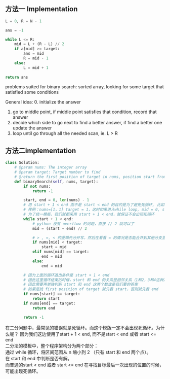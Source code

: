 ## 方法一 Implementation
```Python
L = 0, R = N - 1

ans = -1

while L <= R:
	mid = L + (R - L) // 2
	if a[mid] >= target:
		ans = mid
		R = mid - 1
	else:
		L = mid + 1
		
return ans
```


problems suited for binary search: sorted array, looking for some target that satisfied some conditions

General idea: 
0. initialize the answer 
1. go to middle point, if middle point satisfies that condition, record that answer
2. decide which side to go next to find a better answer, if find a better one update the answer
3. loop until go through all the needed scan, ie. L > R

## 方法二implementation
```Python
class Solution:
    # @param nums: The integer array
    # @param target: Target number to find
    # @return the first position of target in nums, position start from 0 
    def binarySearch(self, nums, target):
        if not nums:
            return -1

        start, end = 0, len(nums) - 1
        # 用 start + 1 < end 而不是 start < end 的目的是为了避免死循环, 比如
        # 样例：nums=[1，1] target = 1，这时如果进入while loop, mid = 0, start 也还是0， 寻找区间没有移动，就会出现死循环，
        # 为了统一模板，我们就都采用 start + 1 < end，就保证不会出现死循环
        while start + 1 < end:
            # python 没有 overflow 的问题，直接 // 2 就可以了
            mid = (start + end) // 2

            # > , =, < 的逻辑先分开写，然后在看看 = 的情况是否能合并到其他分支里，偷懒写法，不容易出错
            if nums[mid] < target:
                start = mid
            elif nums[mid] == target:
                end = mid
            else: 
                end = mid

        # 因为上面的循环退出条件是 start + 1 < end
        # 因此这里循环结束的时候，start 和 end 的关系是相邻关系（1和2，3和4这种）
        # 因此需要再单独判断 start 和 end 这两个数谁是我们要的答案
        # 如果是找 first position of target 就先看 start，否则就先看 end
        if nums[start] == target:
            return start
        if nums[end] == target:
            return end

        return -1
```
在二分问题中，最常见的错误就是死循环。而这个模版一定不会出现死循环。为什么呢？
因为我们这边使用了start + 1 < end, 而不是start < end 或者 start <= end		
二分法的模板中，整个程序架构分为两个部分：		
通过 while 循环，将区间范围从 n 缩小到 2 （只有 start 和 end 两个点）。		
在 start 和 end 中判断是否有解。		
而普通的start < end 或者 start <= end 在寻找目标最后一次出现的位置的时候，可能出现死循环。		
